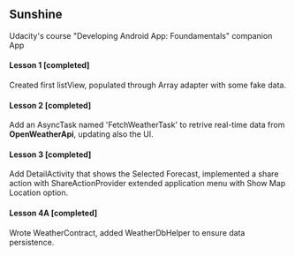 ## Sunshine 


Udacity's course "Developing Android App: Foundamentals" companion App

#### Lesson 1 [completed]

Created first listView, populated through Array adapter with some fake data.

#### Lesson 2 [completed]

Add an AsyncTask named 'FetchWeatherTask' to retrive real-time data from **OpenWeatherApi**, updating also the UI.

#### Lesson 3 [completed]

Add DetailActivity that shows the Selected Forecast, implemented a share action with ShareActionProvider extended application menu with Show Map Location option. 

#### Lesson 4A [completed]

Wrote WeatherContract, added WeatherDbHelper to ensure data persistence.
